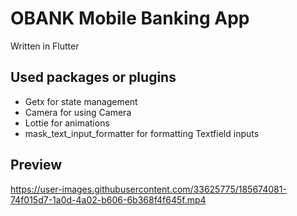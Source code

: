 # OBANK Mobile Banking App

Written in Flutter

## Used packages or plugins

- Getx for state management
- Camera for using Camera
- Lottie for animations
- mask_text_input_formatter for formatting Textfield inputs

## Preview

https://user-images.githubusercontent.com/33625775/185674081-74f015d7-1a0d-4a02-b606-6b368f4f645f.mp4
